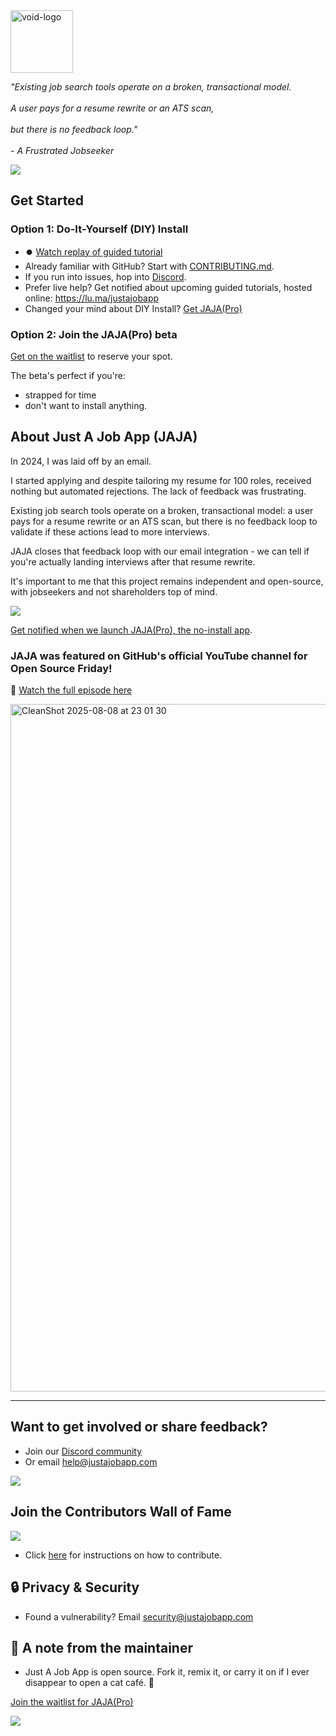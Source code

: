 <img width="100" height="100" alt="void-logo" src="https://github.com/user-attachments/assets/6fae9187-4ba6-4b2d-94d2-94645a051e33" />

<i>"Existing job search tools operate on a broken, transactional model.<br></br>
A user pays for a resume rewrite or an ATS scan, <br></br>but there is no feedback loop." <br></br>- A Frustrated Jobseeker</i>

[![](https://img.shields.io/static/v1?label=Sponsor&message=%E2%9D%A4&logo=GitHub&color=%23fe8e86)](https://github.com/sponsors/lnovitz)

## **Get Started**

### **Option 1: Do-It-Yourself (DIY) Install**
- ⏺️ [Watch replay of guided tutorial](https://youtube.com/playlist?list=PL0ZEIUccq0tDV-gzv2GgjVr0Nwjpc2p-G&si=lccbmgSRxd9x8NeE )  
- Already familiar with GitHub? Start with [CONTRIBUTING.md](https://github.com/lnovitz/jobseeker-analytics/blob/main/CONTRIBUTING.md).
- If you run into issues, hop into [Discord](https://discord.gg/gsdpMchCam).
- Prefer live help? Get notified about upcoming guided tutorials, hosted online: https://lu.ma/justajobapp
- Changed your mind about DIY Install? [Get JAJA(Pro)](https://app.formbricks.com/s/cmagfwkuu3f8bug01e340supq)


### **Option 2: Join the JAJA(Pro) beta**

[Get on the waitlist](https://app.formbricks.com/s/cmagfwkuu3f8bug01e340supq) to reserve your spot.

The beta's perfect if you're:
- strapped for time
- don't want to install anything.


## **About Just A Job App (JAJA)**

In 2024, I was laid off by an email.

I started applying and despite tailoring my resume for 100 roles, received nothing but automated rejections. The lack of feedback was frustrating.

Existing job search tools operate on a broken, transactional model: a user pays for a resume rewrite or an ATS scan, but there is no feedback loop to validate if these actions lead to more interviews.

JAJA closes that feedback loop with our email integration - we can tell if you're actually landing interviews after that resume rewrite.

It's important to me that this project remains independent and open-source, with jobseekers and not shareholders top of mind. 

[![](https://img.shields.io/static/v1?label=Sponsor&message=%E2%9D%A4&logo=GitHub&color=%23fe8e86)](https://github.com/sponsors/lnovitz)


[Get notified when we launch JAJA(Pro), the no-install app](https://app.formbricks.com/s/cmagfwkuu3f8bug01e340supq).

### JAJA was featured on GitHub's official YouTube channel for Open Source Friday! 

🎥 [Watch the full episode here](https://youtu.be/sbzKMVaYHZw?list=PL0ZEIUccq0tD_c7gV0lAMXDXl-xK4pxch&t=1260) 


<img width="1778" height="1100" alt="CleanShot 2025-08-08 at 23 01 30" src="https://github.com/user-attachments/assets/3fecb216-b476-4c3d-aced-8b0eee6b6892" />


---

## **Want to get involved or share feedback?**

- Join our [Discord community](https://discord.gg/gsdpMchCam)
- Or email [help@justajobapp.com](mailto:help@justajobapp.com)

[![](https://img.shields.io/static/v1?label=Sponsor&message=%E2%9D%A4&logo=GitHub&color=%23fe8e86)](https://github.com/sponsors/lnovitz)

## Join the Contributors Wall of Fame

<a href="https://github.com/just-a-job-app/jobseeker-analytics/graphs/contributors">
  <img src="https://contrib.rocks/image?repo=just-a-job-app/jobseeker-analytics" />
</a>

- Click [here](https://github.com/lnovitz/jobseeker-analytics/blob/main/CONTRIBUTING.md) for instructions on how to contribute.

## 🔒 **Privacy & Security**

- Found a vulnerability? Email security@justajobapp.com

## 📢 **A note from the maintainer**

- Just A Job App is open source. Fork it, remix it, or carry it on if I ever disappear to open a cat café. 🐾

[Join the waitlist for JAJA(Pro)](https://app.formbricks.com/s/cmagfwkuu3f8bug01e340supq)

[![](https://img.shields.io/static/v1?label=Sponsor&message=%E2%9D%A4&logo=GitHub&color=%23fe8e86)](https://github.com/sponsors/lnovitz)

